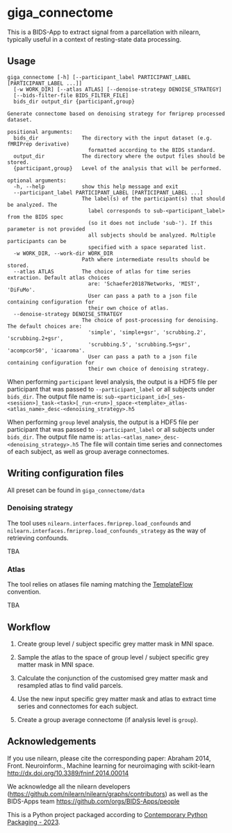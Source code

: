 # giga_connectome

This is a BIDS-App to extract signal from a parcellation with nilearn,
typically useful in a context of resting-state data processing.

## Usage

```
giga_connectome [-h] [--participant_label PARTICIPANT_LABEL [PARTICIPANT_LABEL ...]]
  [-w WORK_DIR] [--atlas ATLAS] [--denoise-strategy DENOISE_STRATEGY]
  [--bids-filter-file BIDS_FILTER_FILE]
  bids_dir output_dir {participant,group}

Generate connectome based on denoising strategy for fmriprep processed dataset.

positional arguments:
  bids_dir              The directory with the input dataset (e.g. fMRIPrep derivative)
                          formatted according to the BIDS standard.
  output_dir            The directory where the output files should be stored.
  {participant,group}   Level of the analysis that will be performed.

optional arguments:
  -h, --help            show this help message and exit
  --participant_label PARTICIPANT_LABEL [PARTICIPANT_LABEL ...]
                        The label(s) of the participant(s) that should be analyzed. The
                          label corresponds to sub-<participant_label> from the BIDS spec
                          (so it does not include 'sub-'). If this parameter is not provided
                          all subjects should be analyzed. Multiple participants can be
                          specified with a space separated list.
  -w WORK_DIR, --work-dir WORK_DIR
                        Path where intermediate results should be stored.
  --atlas ATLAS         The choice of atlas for time series extraction. Default atlas choices
                          are: 'Schaefer20187Networks, 'MIST', 'DiFuMo'.
                          User can pass a path to a json file containing configuration for
                          their own choice of atlas.
  --denoise-strategy DENOISE_STRATEGY
                        The choice of post-processing for denoising. The default choices are:
                          'simple', 'simple+gsr', 'scrubbing.2', 'scrubbing.2+gsr',
                          'scrubbing.5', 'scrubbing.5+gsr', 'acompcor50', 'icaaroma'.
                          User can pass a path to a json file containing configuration for
                          their own choice of denoising strategy.

```

When performing `participant` level analysis, the output is a HDF5 file per participant that was passed to `--participant_label` or all subjects under `bids_dir`.
The output file name is: `sub-<participant_id>[_ses-<session>]_task-<task>[_run-<run>]_space-<template>_atlas-<atlas_name>_desc-<denoising_strategy>.h5`

When performing `group` level analysis, the output is a HDF5 file per participant that was passed to `--participant_label` or all subjects under `bids_dir`.
The output file name is: `atlas-<atlas_name>_desc-<denoising_strategy>.h5`
The file will contain time series and connectomes of each subject, as well as group average connectomes.

## Writing configuration files

All preset can be found in `giga_connectome/data`

### Denoising strategy

The tool uses `nilearn.interfaces.fmriprep.load_confounds` and `nilearn.interfaces.fmriprep.load_confounds_strategy` as the way of retrieving confounds.

TBA

### Atlas

The tool relies on atlases file naming matching the [TemplateFlow](https://www.templateflow.org/python-client/0.7.1/naming.html) convention.

TBA

## Workflow

1. Create group level / subject specific grey matter mask in MNI space.

2. Sample the atlas to the space of group level  / subject specific grey matter mask in MNI space.

3. Calculate the conjunction of the customised grey matter mask and resampled atlas to find valid parcels.

4. Use the new input specific grey matter mask and atlas to extract time series and connectomes for each subject.

5. Create a group average connectome (if analysis level is `group`).

## Acknowledgements

If you use nilearn, please cite the corresponding paper: Abraham 2014,
Front. Neuroinform., Machine learning for neuroimaging with scikit-learn
http://dx.doi.org/10.3389/fninf.2014.00014

We acknowledge all the nilearn developers
(https://github.com/nilearn/nilearn/graphs/contributors)
as well as the BIDS-Apps team
https://github.com/orgs/BIDS-Apps/people

This is a Python project packaged according to [Contemporary Python Packaging - 2023][].

[Contemporary Python Packaging - 2023]: https://effigies.gitlab.io/posts/python-packaging-2023/
